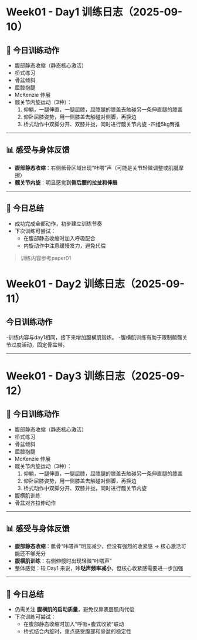 # Week01 - Day1 训练日志（2025-09-10）

## 🎯 今日训练动作
- 腹部静态收缩（静态核心激活）
- 桥式练习
- 骨盆倾斜
- 屈膝抱腿
- McKenzie 伸展
- 髋关节内旋运动（3种）：
  1. 仰躺，一腿伸直，一腿屈膝，屈膝腿的膝盖去触碰另一条伸直腿的膝盖  
  2. 仰卧屈膝姿势，用一侧膝盖去触碰对侧脚，再换边  
  3. 桥式动作中双脚分开、双膝并拢，同时进行髋关节内旋
-四组5kg臀推

---

## 📊 感受与身体反馈
- **腹部静态收缩**：右侧骶骨区域出现“咔嗒”声（可能是关节轻微调整或肌腱摩擦）  
- **髋关节内旋**：明显感觉到**侧后腰的拉扯和伸展**  

---

## 📌 今日总结
- 成功完成全部动作，初步建立训练节奏    
- 下次训练可尝试：  
  - 在腹部静态收缩时加入呼吸配合  
  - 内旋动作中注意缓慢发力，避免代偿
 


>训练内容参考paper01

# Week01 - Day2 训练日志（2025-09-11）
## 今日训练动作
-训练内容与day1相同，接下来增加腹横肌锻炼。
-腹横肌训练有助于限制骶髂关节过度活动，固定骨盆带。


---

# Week01 - Day3 训练日志（2025-09-12）

## 🎯 今日训练动作
- 腹部静态收缩（静态核心激活）  
- 桥式练习  
- 骨盆倾斜  
- 屈膝抱腿  
- McKenzie 伸展  
- 髋关节内旋运动（3种）：  
  1. 仰躺，一腿伸直，一腿屈膝，屈膝腿的膝盖去触碰另一条伸直腿的膝盖  
  2. 仰卧屈膝姿势，用一侧膝盖去触碰对侧脚，再换边  
  3. 桥式动作中双脚分开、双膝并拢，同时进行髋关节内旋
- 腹横肌训练
- 骨盆对齐拉伸动作

---

## 📊 感受与身体反馈
- **腹部静态收缩**：骶骨“咔嗒声”明显减少，但没有强烈的收紧感 → 核心激活可能还不够充分  
- **腹横肌训练**：右侧伸髋时出现轻微“咔嗒声”  
- 整体感觉：较 Day1 来说，**咔哒声频率减小**，但核心收紧感需要进一步加强  

---

## 📌 今日总结
- 仍需关注 **腹横肌的启动质量**，避免仅靠表层肌肉代偿  
- 下次训练可尝试：  
  - 在腹部静态收缩时加入“呼吸+腹式收紧”联动  
  - 桥式结合内旋时，重点感受腹部和骨盆的稳定性

